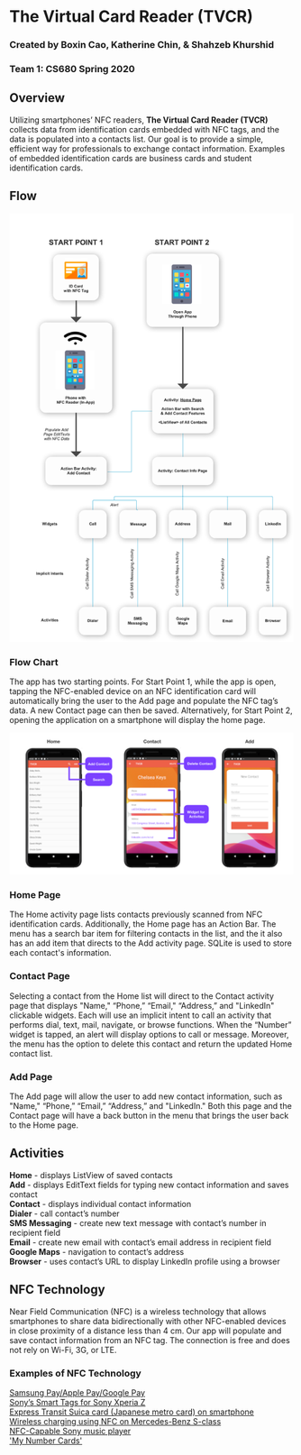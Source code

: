 # The Virtual Card Reader (TVCR)

### Created by Boxin Cao, Katherine Chin, & Shahzeb Khurshid
### Team 1: CS680 Spring 2020

## Overview
Utilizing smartphones’ NFC readers, **The Virtual Card Reader (TVCR)** collects data from identification cards embedded with NFC tags, and the data is populated into a contacts list. Our goal is to provide a simple, efficient way for professionals to exchange contact information. Examples of embedded identification cards are business cards and student identification cards.

## Flow

![Flow Chart](https://github.com/katherinechin/TVCR/blob/assets/flow.png)

### Flow Chart

The app has two starting points. For Start Point 1, while the app is open, tapping the NFC-enabled device on an NFC identification card will automatically bring the user to the Add page and populate the NFC tag’s data. A new Contact page can then be saved. Alternatively, for Start Point 2, opening the application on a smartphone will display the home page.

![App Overview](https://github.com/katherinechin/TVCR/blob/assets/overview.png)

### Home Page

The Home activity page lists contacts previously scanned from NFC identification cards. Additionally, the Home page has an Action Bar. The menu has a search bar item for filtering contacts in the list, and the it also has an add item that directs to the Add activity page. SQLite is used to store each contact's information.

### Contact Page

Selecting a contact from the Home list will direct to the Contact activity page that displays "Name," “Phone,” “Email," “Address,” and "LinkedIn" clickable widgets. Each will use an implicit intent to call an activity that performs dial, text, mail, navigate, or browse functions. When the “Number” widget is tapped, an alert will display options to call or message. Moreover, the menu has the option to delete this contact and return the updated Home contact list.

### Add Page

The Add page will allow the user to add new contact information, such as "Name," “Phone,” “Email,” “Address,” and "LinkedIn." Both this page and the Contact page will have a back button in the menu that brings the user back to the Home page.

## Activities
**Home** - displays ListView of saved contacts
<br/>**Add** - displays EditText fields for typing new contact information and saves contact
<br/>**Contact** - displays individual contact information
<br/>**Dialer** - call contact’s number
<br/>**SMS Messaging** - create new text message with contact’s number in recipient field
<br/>**Email** - create new email with contact’s email address in recipient field
<br/>**Google Maps** - navigation to contact’s address
<br/>**Browser** - uses contact’s URL to display LinkedIn profile using a browser

## NFC Technology
Near Field Communication (NFC) is a wireless technology that allows smartphones to share data bidirectionally with other NFC-enabled devices in close proximity of a distance less than 4 cm. Our app will populate and save contact information from an NFC tag. The connection is free and does not rely on Wi-Fi, 3G, or LTE.

### Examples of NFC Technology
[Samsung Pay/Apple Pay/Google Pay](https://www.cnet.com/news/apple-pay-google-pay-samsung-pay-best-mobile-payment-system-compared-nfc/)
<br/>[Sony’s Smart Tags for Sony Xperia Z](https://www.youtube.com/watch?v=w54ORaa754o)
<br/>[Express Transit Suica card (Japanese metro card) on smartphone](https://support.apple.com/en-us/HT207154)
<br/>[Wireless charging using NFC on Mercedes-Benz S-class](https://www.youtube.com/watch?v=LUVIFB1-vq4)
<br/>[NFC-Capable Sony music player](https://www.youtube.com/watch?v=bSJTnv8f-Zs)
<br/>['My Number Cards'](https://appleinsider.com/articles/19/06/11/japanese-iphone-users-will-be-able-to-access-my-number-cards-via-nfc-this-fall)
